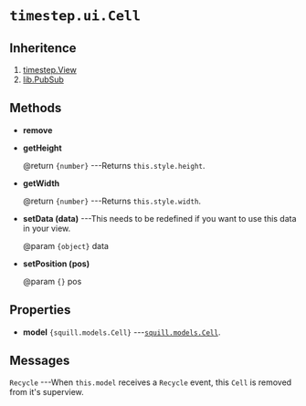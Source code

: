 # `timestep.ui.Cell`

## Inheritence

1. [timestep.View](../view.md)
2. [lib.PubSub](../../lib/pubsub.md)

## Methods

* __remove__

* __getHeight__

	@return `{number}` ---Returns `this.style.height`.

* __getWidth__

	@return `{number}` ---Returns `this.style.width`.

* __setData (data)__ ---This needs to be redefined if you
  want to use this data in your view.

	@param `{object}` data

* __setPosition (pos)__

	@param `{}` pos


## Properties

* __model__ `{squill.models.Cell}` ---[`squill.models.Cell`](../../squill/models/cell.md).


## Messages

`Recycle` ---When `this.model` receives a `Recycle` event, this
`Cell` is removed from it's superview.
